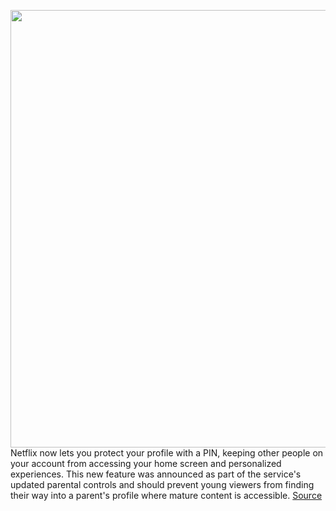 <img src='https://cdn.vox-cdn.com/thumbor/aXv5Zmt7AQN1botxK4juq5UNb1E=/0x0:2040x1360/1200x800/filters:focal(857x517:1183x843)/cdn.vox-cdn.com/uploads/chorus_image/image/66623554/acastro_181101_1777_netflix_0002.0.jpg' width='700px' /><br/>
Netflix now lets you protect your profile with a PIN, keeping other people on your account from accessing your home screen and personalized experiences. This new feature was announced as part of the service's updated parental controls and should prevent young viewers from finding their way into a parent's profile where mature content is accessible.
<a href='https://www.theverge.com/2020/4/8/21213397/netflix-profile-lock-pin-protection-how-to-set-up'> Source <a/>